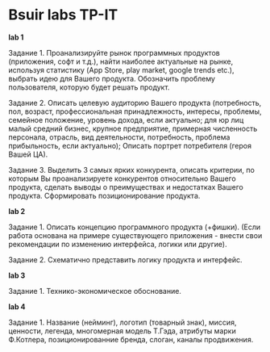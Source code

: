 # Bsuir labs TP-IT
__lab 1__

Задание 1. Проанализируйте рынок программных продуктов (приложения, софт и т.д.), найти наиболее актуальные на рынке, используя статистику (App Store, play market, google trends etc.), выбрать идею для Вашего продукта. Обозначить проблему пользователя, которую будет решать продукт.

Задание 2. Описать целевую аудиторию Вашего продукта (потребность, пол, возраст, профессиональная принадлежность, интересы, проблемы, семейное положение, уровень дохода, если актуально; для юр лиц малый средний бизнес, крупное предприятие, примерная численность персонала, отрасль, вид деятельности, потребность, проблема прибыльность, если актуально);
Описать портрет потребителя (героя Вашей ЦА).

Задание 3. Выделить 3 самых ярких конкурента, описать критерии, по которым Вы проанализируете конкурентов относительно Вашего продукта, сделать выводы о преимуществах и недостатках Вашего продукта. Сформировать позиционирование продукта. 

__lab 2__

Задание 1. Описать концепцию программного продукта (+фишки). (Если работа основана на примере существующего приложения - внести свои рекомендации по изменению интерфейса, логики или другие).

Задание 2. Схематично представить логику продукта и интерфейс.

__lab 3__

Задание 1. Технико-экономическое обоснование.

__lab 4__

Задание 1. Название (нейминг), логотип (товарный знак), миссия, ценности, легенда, многомерная модель Т.Гэда, атрибуты марки Ф.Котлера, позиционированние бренда, слоган, каналы продвижения.
